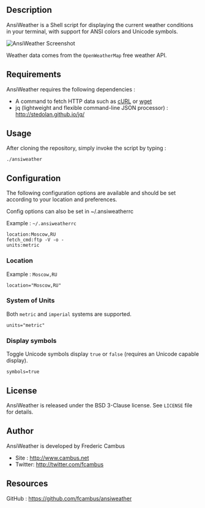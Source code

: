 ## Description

AnsiWeather is a Shell script for displaying the current weather conditions in your
terminal, with support for ANSI colors and Unicode symbols.

![AnsiWeather Screenshot](http://www.cambus.net/content/2013/10/ansiweather-moscow.png)

Weather data comes from the `OpenWeatherMap` free weather API.

## Requirements

AnsiWeather requires the following dependencies : 

- A command to fetch HTTP data such as [cURL](http://curl.haxx.se) or [wget](https://www.gnu.org/software/wget/)
- jq (lightweight and flexible command-line JSON processor) : http://stedolan.github.io/jq/

## Usage

After cloning the repository, simply invoke the script by typing :

	./ansiweather

## Configuration

The following configuration options are available and should be set according
to your location and preferences.

Config options can also be set in ~/.ansiweatherrc

Example : `~/.ansiweatherrc`

	location:Moscow,RU
	fetch_cmd:ftp -V -o -
	units:metric
        

### Location

Example : `Moscow,RU`

	location="Moscow,RU"

### System of Units

Both `metric` and `imperial` systems are supported.

	units="metric"

### Display symbols

Toggle Unicode symbols display `true` or `false` (requires an Unicode capable display).

	symbols=true

## License

AnsiWeather is released under the BSD 3-Clause license. See `LICENSE` file
for details.

## Author

AnsiWeather is developed by Frederic Cambus

- Site : http://www.cambus.net
- Twitter: http://twitter.com/fcambus

## Resources

GitHub : https://github.com/fcambus/ansiweather
